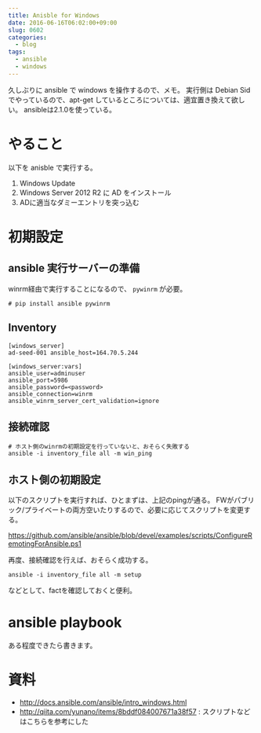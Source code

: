 ```yaml
---
title: Anisble for Windows
date: 2016-06-16T06:02:00+09:00
slug: 0602
categories:
  - blog
tags:
  - ansible
  - windows
---
```



久しぶりに ansible で windows を操作するので、メモ。
実行側は Debian Sid でやっているので、apt-get しているところについては、適宜置き換えて欲しい。
ansibleは2.1.0を使っている。

# やること

以下を anisble で実行する。

1. Windows Update
2. Windows Server 2012 R2 に AD をインストール
3. ADに適当なダミーエントリを突っ込む

# 初期設定

## ansible 実行サーバーの準備

winrm経由で実行することになるので、 `pywinrm` が必要。

```
# pip install ansible pywinrm
```

## Inventory

```
[windows_server]
ad-seed-001 ansible_host=164.70.5.244

[windows_server:vars]
ansible_user=adminuser
ansible_port=5986
ansible_password=<password>
ansible_connection=winrm
ansible_winrm_server_cert_validation=ignore
```

## 接続確認

```
# ホスト側のwinrmの初期設定を行っていないと、おそらく失敗する
ansible -i inventory_file all -m win_ping
```

## ホスト側の初期設定

以下のスクリプトを実行すれば、ひとまずは、上記のpingが通る。
FWがパブリック/プライベートの両方空いたりするので、必要に応じてスクリプトを変更する。

https://github.com/ansible/ansible/blob/devel/examples/scripts/ConfigureRemotingForAnsible.ps1

再度、接続確認を行えば、おそらく成功する。

```
ansible -i inventory_file all -m setup
```
などとして、factを確認しておくと便利。


# ansible playbook

ある程度できたら書きます。

# 資料
- <http://docs.ansible.com/ansible/intro_windows.html>
- http://qiita.com/yunano/items/8bddf084007671a38f57 : スクリプトなどはこちらを参考にした
